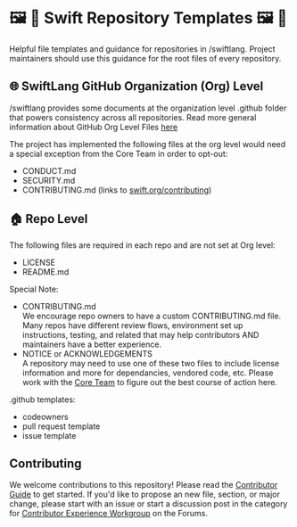 # 🖼️ 📄 Swift Repository Templates 🖼️ 📄

Helpful file templates and guidance for repositories in /swiftlang. Project maintainers should use this guidance for the root files of every repository. 

## 🌐 SwiftLang GitHub Organization (Org) Level 

/swiftlang provides some documents at the organization level .github folder that powers consistency across all repositories. Read more general information about GitHub Org Level Files [here](https://docs.github.com/en/communities/setting-up-your-project-for-healthy-contributions/creating-a-default-community-health-file)

The project has implemented the following files at the org level would need a special exception from the Core Team in order to opt-out:
- CONDUCT.md
- SECURITY.md
- CONTRIBUTING.md (links to [swift.org/contributing](swift.org/contributing))

## 🏠 Repo Level 

The following files are required in each repo and are not set at Org level:
- LICENSE
- README.md
  
Special Note:
- CONTRIBUTING.md  
  We encourage repo owners to have a custom CONTRIBUTING.md file. Many repos have different review flows, environment set up instructions, testing, and related that may help contributors AND maintainers have a better experience.
- NOTICE or ACKNOWLEDGEMENTS  
  A repository may need to use one of these two files to include license information and more for dependancies, vendored code, etc. Please work with the [Core Team](https://forums.swift.org/new-message?groupname=core-team) to figure out the best course of action here. 
  
.github templates:
- codeowners
- pull request template
- issue template

## Contributing
We welcome contributions to this repository! Please read the [Contributor Guide](swift.org/contributing) to get started. If you'd like to propose
an new file, section, or major change, please start with an issue or start a discussion post in the category for [Contributor Experience Workgroup](https://forums.swift.org/c/contributor-experience/110) on the Forums. 

